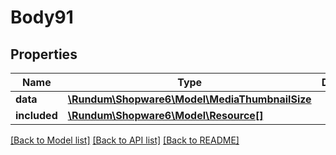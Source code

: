 # Body91

## Properties
Name | Type | Description | Notes
------------ | ------------- | ------------- | -------------
**data** | [**\Rundum\Shopware6\Model\MediaThumbnailSize**](MediaThumbnailSize.md) |  | [optional] 
**included** | [**\Rundum\Shopware6\Model\Resource[]**](Resource.md) |  | [optional] 

[[Back to Model list]](../../README.md#documentation-for-models) [[Back to API list]](../../README.md#documentation-for-api-endpoints) [[Back to README]](../../README.md)

